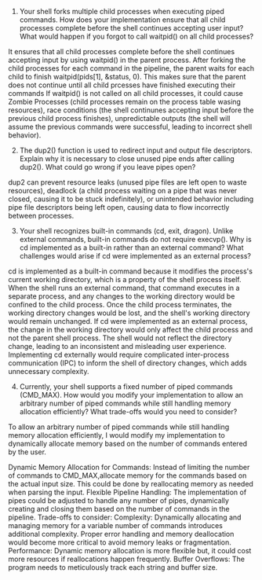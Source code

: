 1. Your shell forks multiple child processes when executing piped commands. How does your implementation ensure that all child processes complete before the shell continues accepting user input? What would happen if you forgot to call waitpid() on all child processes?

It ensures that all child processes complete before the shell continues accepting input by using waitpid() in the parent process. After forking the child processes for each command in the pipeline, the parent waits for each child to finish waitpid(pids[1], &status, 0). This makes sure that the parent does not continue until all child prcesses have finished executing their commands
If waitpid() is not called on all child processes, it could cause Zombie Processes (child processes remain on the process table wasing resources), race conditions (the shell continunes accepting input before the previous child process finishes), unpredictable outputs (the shell will assume the previous commands were successful, leading to incorrect shell behavior).

2. The dup2() function is used to redirect input and output file descriptors. Explain why it is necessary to close unused pipe ends after calling dup2(). What could go wrong if you leave pipes open?

dup2 can prevent resource leaks (unused pipe files are left open to waste resources), deadlock (a child process waiting on a pipe that was never closed, causing it to be stuck indefinitely), or unintended behavior including pipe file descriptors being left open, causing data to flow incorrectly between processes.

3. Your shell recognizes built-in commands (cd, exit, dragon). Unlike external commands, built-in commands do not require execvp(). Why is cd implemented as a built-in rather than an external command? What challenges would arise if cd were implemented as an external process?

cd is implemented as a built-in command because it modifies the process's current working directory, which is a property of the shell process itself. When the shell runs an external command, that command executes in a separate process, and any changes to the working directory would be confined to the child process. Once the child process terminates, the working directory changes would be lost, and the shell's working directory would remain unchanged.
If cd were implemented as an external process, 
the change in the working directory would only affect the child process and not the parent shell process.
The shell would not reflect the directory change, leading to an inconsistent and misleading user experience.
Implementing cd externally would require complicated inter-process communication (IPC) to inform the shell of directory changes, which adds unnecessary complexity.

4. Currently, your shell supports a fixed number of piped commands (CMD_MAX). How would you modify your implementation to allow an arbitrary number of piped commands while still handling memory allocation efficiently? What trade-offs would you need to consider?

To allow an arbitrary number of piped commands while still handling memory allocation efficiently, I would modify my implementation to dynamically allocate memory based on the number of commands entered by the user.

Dynamic Memory Allocation for Commands: Instead of limiting the number of commands to CMD_MAX,allocate memory for the commands based on the actual input size. This could be done by reallocating memory as needed when parsing the input.
Flexible Pipeline Handling: The implementation of pipes could be adjusted to handle any number of pipes, dynamically creating and closing them based on the number of commands in the pipeline.
Trade-offs to consider:
Complexity: Dynamically allocating and managing memory for a variable number of commands introduces additional complexity. Proper error handling and memory deallocation would become more critical to avoid memory leaks or fragmentation.
Performance: Dynamic memory allocation is more flexible but, it could cost more resources if reallocations happen frequently.
Buffer Overflows: The program needs to meticulously track each string and buffer size.
